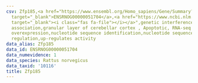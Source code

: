 ```yaml
---
csv: Zfp185,<a href="https://www.ensembl.org/Homo_sapiens/Gene/Summary?db=core;g=ENSRNOG00000051704"
  target="_blank">ENSRNOG00000051704</a>,<a href="https://www.ncbi.nlm.nih.gov/pubmed/30467350"
  target="_blank"><i class="fas fa-file"></i></a>",genetic interference,functional
  association,granular layer of cerebellar cortex , Apoptotic, RNA-seq assay, hsf-1
  overexpression,nucleotide sequence identification,nucleotide sequence identification,transcriptional
  regulation,up-regulates activity
data_alias: Zfp185
data_id: ENSRNOG00000051704
data_numevidence: 1
data_species: Rattus norvegicus
data_taxid: '10116'
title: Zfp185
---
```


